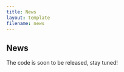 ```yaml
---
title: News
layout: template
filename: news
---
```


## News

The code is soon to be released, stay tuned!
